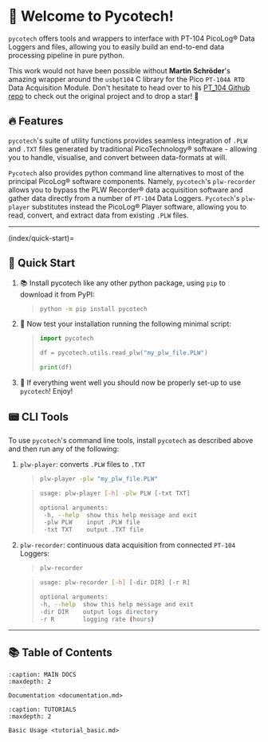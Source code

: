 # 📑 Welcome to Pycotech!

`pycotech` offers tools and wrappers to interface with PT-104 PicoLog® Data Loggers and files, allowing you to easily build an end-to-end data processing pipeline in pure python.
  
This work would not have been possible without **Martin Schröder**'s
 amazing wrapper around the `usbpt104` C library for the Pico `PT-104A RTD` Data Acquisition Module. Don't hesitate to head over to his 
 [PT_104 Github repo](https://github.com/trombastic/Pico_PT104) to check out the original project and to drop a star! 🌟

## 🔥 Features

`pycotech`'s suite of utility functions provides seamless integration
of `.PLW` and `.TXT` files generated by traditional PicoTechnology®
software - allowing you to handle, visualise, and convert between 
data-formats at will. 
  
`Pycotech` also provides python command line alternatives to most of
the principal PicoLog® software components. Namely, `pycotech`'s 
`plw-recorder` allows you to bypass the PLW Recorder® data acquisition
software and gather data directly from a number of `PT-104` Data 
Loggers. `Pycotech`'s `plw-player` substitutes instead the PicoLog®
Player software, allowing you to read, convert, and extract data from
existing `.PLW` files.

---

(index/quick-start)=
## 🚀 Quick Start

1. 📚 Install pycotech like any other python package, using `pip` to download it from PyPI:

    >```bash
    >python -m pip install pycotech
    >```

2. 🐍 Now test your installation running the following minimal script:

    >```python
    >import pycotech
    >
    >df = pycotech.utils.read_plw("my_plw_file.PLW")
    >
    >print(df)
    >```

3. 🎉 If everything went well you should now be properly set-up to use 
   `pycotech`! Enjoy!

## 📟 CLI Tools

To use `pycotech`'s command line tools, install `pycotech` as
described above and then run any of the following:

1. `plw-player`: converts `.PLW` files to `.TXT`
 
    >```bash
    >plw-player -plw "my_plw_file.PLW"
    >```
    
    >```bash
    >usage: plw-player [-h] -plw PLW [-txt TXT]
    >
    >optional arguments:
    >  -h, --help  show this help message and exit
    >  -plw PLW    input .PLW file
    >  -txt TXT    output .TXT file
    >```

2. `plw-recorder`: continuous data acquisition from connected `PT-104` Loggers:

    >```bash
    >plw-recorder
    >```
    
    >```bash
    >usage: plw-recorder [-h] [-dir DIR] [-r R]
    >
    >optional arguments:
    >-h, --help  show this help message and exit
    >-dir DIR    output logs directory
    >-r R        logging rate (hours)
    >```

---

## 📚 Table of Contents


```{toctree}
:caption: MAIN DOCS
:maxdepth: 2

Documentation <documentation.md>
```

```{toctree}
:caption: TUTORIALS
:maxdepth: 2

Basic Usage <tutorial_basic.md>
```
